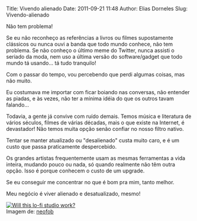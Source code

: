 Title: Vivendo alienado
Date: 2011-09-21 11:48
Author: Elias Dorneles
Slug: Vivendo-alienado

Não tem problema!

Se eu não reconheço as referências a livros ou filmes supostamente
clássicos ou nunca ouvi a banda que todo mundo conhece, não tem
problema. Se não conheço o último meme do Twitter, nunca assisti o
seriado da moda, nem uso a última versão do software/gadget que todo
mundo tá usando... tá tudo tranquilo!

Com o passar do tempo, vou percebendo que perdi algumas coisas, mas não
muito.

Eu costumava me importar com ficar boiando nas conversas, não entender
as piadas, e às vezes, não ter a mínima idéia do que os outros tavam
falando...

Todavia, a gente já convive com ruído demais. Temos música e literatura
de vários séculos, filmes de várias décadas, mais o que existe na
Internet, é devastador! Não temos muita opção senão confiar no nosso
filtro nativo.

Tentar se manter atualizado ou "desalienado" custa muito caro, e é um
custo que passa praticamente despercebido.

Os grandes artistas frequentemente usam as mesmas ferramentas a vida
inteira, mudando pouco ou nada, só quando realmente não têm outra opção.
Isso é porque conhecem o custo de um upgrade.

Se eu conseguir me concentrar no que é bom pra mim, tanto melhor.

Meu negócio é viver alienado e desatualizado, mesmo!

[![Will this lo-fi studio
work?](https://farm3.static.flickr.com/2104/2462886262_2b438e50c1.jpg)](http://www.flickr.com/photos/neofob/2462886262/ "Will this lo-fi studio work? by neofob, on Flickr")  
Imagem de: [neofob](http://www.flickr.com/photos/neofob/2462886262/)
